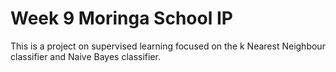 
# Week 9 Moringa School IP

This is a project on supervised learning focused on the k Nearest Neighbour classifier and Naive Bayes classifier.

